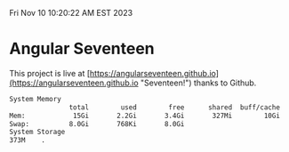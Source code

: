 Fri Nov 10 10:20:22 AM EST 2023

# Angular Seventeen


This project is live at [https://angularseventeen.github.io](https://angularseventeen.github.io "Seventeen!") thanks to Github.

```bash
System Memory
               total        used        free      shared  buff/cache   available
Mem:            15Gi       2.2Gi       3.4Gi       327Mi        10Gi        13Gi
Swap:          8.0Gi       768Ki       8.0Gi
System Storage
373M	.
```
